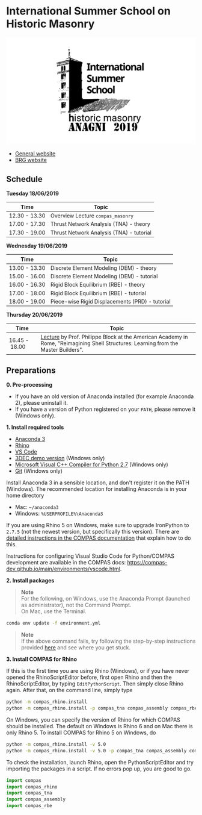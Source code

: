 # International Summer School on Historic Masonry

![img](Tools/masonry_structures_school_2019_anagni-logo-e1547807560485_1550829849_1920x1080.png)

*   [General website](https://historicmasonryschool2019.wordpress.com/)
*   [BRG website](http://www.block.arch.ethz.ch/brg/teaching/historic-masonry-summer-school-anagni-2019)

## Schedule

**Tuesday 18/06/2019**

Time | Topic
---  | ---
12.30 - 13.30 | Overview Lecture `compas_masonry`
17.00 - 17.30 | Thrust Network Analysis (TNA) - theory
17.30 - 19.00 | Thrust Network Analysis (TNA) - tutorial

**Wednesday 19/06/2019**

Time | Topic
---  | ---
13.00 - 13.30 | Discrete Element Modeling (DEM) - theory
15.00 - 16.00 | Discrete Element Modeling (DEM) - tutorial
16.00 - 16.30 | Rigid Block Equilibrium (RBE) - theory
17.00 - 18.00 | Rigid Block Equilibrium (RBE) - tutorial     
18.00 - 19.00 | Piece-wise Rigid Displacements (PRD) - tutorial   
      
**Thursday  20/06/2019**

Time | Topic
---  | ---
16.45&nbsp;-&nbsp;18.00 | [Lecture](https://www.dropbox.com/s/6sq1ypvg06iaabq/20190110_Tongji_PBlock.pdf?dl=0) by Prof. Philippe Block at the American Academy in Rome, "Reimagining Shell Structures: Learning from the Master Builders".

 
## Preparations

**0. Pre-processing**

*   If you have an old version of Anaconda installed (for example Anaconda 2), please uninstall it.
*   If you have a version of Python registered on your `PATH`, please remove it (Windows only).

**1. Install required tools**

*   [Anaconda 3](https://www.anaconda.com/distribution/)
*   [Rhino](https://www.rhino3d.com/download)
*   [VS Code](https://code.visualstudio.com/)
*   [3DEC demo version](https://www.itascacg.com/software-demo) (Windows only)
*   [Microsoft Visual C++ Compiler for Python 2.7](https://www.microsoft.com/en-us/download/details.aspx?id=44266) (Windows only)
*   [Git](https://git-scm.com/downloads) (Windows only)

Install Anaconda 3 in a sensible location, and don't register it on the PATH (Windows). 
The recommended location for installing Anaconda is in your home directory

* Mac: `~/anaconda3`
* Windows: `%USERPROFILE%\Anaconda3`

If you are using Rhino 5 on Windows, make sure to upgrade IronPython to `2.7.5` (not the newest version, but specifically this version).
There are [detailed instructions in the COMPAS documentation](https://compas-dev.github.io/main/environments/rhino.html)
that explain how to do this.

Instructions for configuring Visual Studio Code for Python/COMPAS development are
available in the COMPAS docs: https://compas-dev.github.io/main/environments/vscode.html.

**2. Install packages**

> **Note**
> <br />
> For the following, on Windows, use the Anaconda Prompt (launched as administrator), not the Command Prompt.
> <br />On Mac, use the Terminal.

```bash
conda env update -f environment.yml
```

> **Note**
> <br />
> If the above command fails, try following the step-by-step instructions provided [here](prep_step-by-step.md) and see where you get stuck.

**3. Install COMPAS for Rhino**

If this is the first time you are using Rhino (Windows), or if you have never opened the
RhinoScriptEditor before, first open Rhino and then the RhinoScriptEditor,
by typing `EditPythonScript`. Then simply close Rhino again.
After that, on the command line, simply type

```bash
python -m compas_rhino.install
python -m compas_rhino.install -p compas_tna compas_assembly compas_rbe
```

On Windows, you can specify the version of Rhino for which COMPAS should be installed.
The default on Windows is Rhino 6 and on Mac there is only Rhino 5.
To install COMPAS for Rhino 5 on Windows, do

```bash
python -m compas_rhino.install -v 5.0
python -m compas_rhino.install -v 5.0 -p compas_tna compas_assembly compas_rbe
```

To check the installation, launch Rhino, open the PythonScriptEditor and try
importing the packages in a script. If no errors pop up, you are good to go.

```python
import compas
import compas_rhino
import compas_tna
import compas_assembly
import compas_rbe
```
